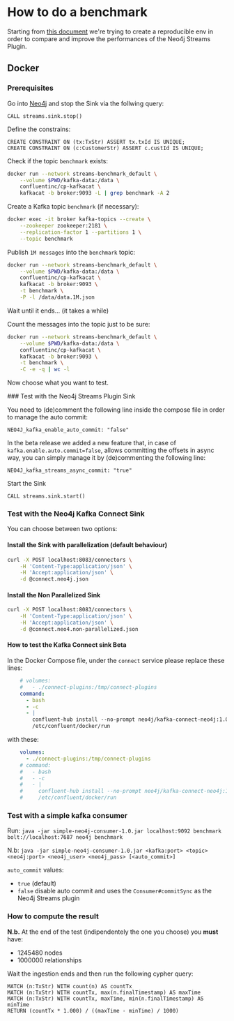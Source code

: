 # How to do a benchmark

Starting from [this document](https://docs.google.com/document/u/2/d/1HpqHSRzelAN1QT0JSJK7ywDOU_ZRgHlr5h_AIxfOgt0/edit#) we're trying to create a reproducible env in order to compare and improve the performances of the Neo4j Streams Plugin.

## Docker

### Prerequisites

Go into [Neo4j](http://localhost:8080) and stop the Sink via the follwing query:

```cypher
CALL streams.sink.stop()
```

Define the constrains:

```cypher
CREATE CONSTRAINT ON (tx:TxStr) ASSERT tx.txId IS UNIQUE;
CREATE CONSTRAINT ON (c:CustomerStr) ASSERT c.custId IS UNIQUE;
```

Check if the topic `benchmark` exists:

```bash
docker run --network streams-benchmark_default \
    --volume $PWD/kafka-data:/data \
    confluentinc/cp-kafkacat \
    kafkacat -b broker:9093 -L | grep benchmark -A 2
```

Create a Kafka topic `benchmark` (if necessary):

```bash
docker exec -it broker kafka-topics --create \
    --zookeeper zookeeper:2181 \
    --replication-factor 1 --partitions 1 \
    --topic benchmark
```

Publish `1M messages` into the `benchmark` topic:

```bash
docker run --network streams-benchmark_default \
    --volume $PWD/kafka-data:/data \
    confluentinc/cp-kafkacat \
    kafkacat -b broker:9093 \
    -t benchmark \
    -P -l /data/data.1M.json
```

Wait until it ends... (it takes a while)

Count the messages into the topic just to be sure:

```bash
docker run --network streams-benchmark_default \
    --volume $PWD/kafka-data:/data \
    confluentinc/cp-kafkacat \
    kafkacat -b broker:9093 \
    -t benchmark \
    -C -e -q | wc -l
```

Now choose what you want to test.

### Test with the Neo4j Streams Plugin Sink

You need to (de)comment the following line inside the compose file in order to manage the auto commit:

`NEO4J_kafka_enable_auto_commit: "false"`

In the beta release we added a new feature that, in case of `kafka.enable.auto.commit=false`, allows committing the offsets in async way, you can simply manage it by (de)commenting the following line:

`NEO4J_kafka_streams_async_commit: "true"`

Start the Sink

```cypher
CALL streams.sink.start()
```

### Test with the Neo4j Kafka Connect Sink

You can choose between two options:

#### Install the Sink with parallelization (default behaviour)

```bash
curl -X POST localhost:8083/connectors \
    -H 'Content-Type:application/json' \
    -H 'Accept:application/json' \
    -d @connect.neo4j.json
```

#### Install the Non Parallelized Sink

```bash
curl -X POST localhost:8083/connectors \
    -H 'Content-Type:application/json' \
    -H 'Accept:application/json' \
    -d @connect.neo4.non-parallelized.json
```

#### How to test the Kafka Connect sink Beta

In the Docker Compose file, under the `connect` service please replace these lines:

```yml
    # volumes:
    #   - ./connect-plugins:/tmp/connect-plugins
    command: 
      - bash
      - -c 
      - |
        confluent-hub install --no-prompt neo4j/kafka-connect-neo4j:1.0.9
        /etc/confluent/docker/run
```

with these:

```yml
    volumes:
      - ./connect-plugins:/tmp/connect-plugins
    # command: 
    #   - bash
    #   - -c 
    #   - |
    #     confluent-hub install --no-prompt neo4j/kafka-connect-neo4j:1.0.9
    #     /etc/confluent/docker/run
```

### Test with a simple kafka consumer

Run:
`java -jar simple-neo4j-consumer-1.0.jar localhost:9092 benchmark bolt://localhost:7687 neo4j benchmark`

N.b:
`java -jar simple-neo4j-consumer-1.0.jar <kafka:port> <topic> <neo4j:port> <neo4j_user> <neo4j_pass> [<auto_commit>]`

`auto_commit` values:

* `true` (default)
* `false` disable auto commit and uses the `Consumer#commitSync` as the Neo4j Streams plugin

### How to compute the result

**N.b.** At the end of the test (indipendentely the one you choose) you **must** have:

- 1245480 nodes
- 1000000 relationships

Wait the ingestion ends and then run the following cypher query:

```cypher
MATCH (n:TxStr) WITH count(n) AS countTx
MATCH (n:TxStr) WITH countTx, max(n.finalTimestamp) AS maxTime
MATCH (n:TxStr) WITH countTx, maxTime, min(n.finalTimestamp) AS minTime
RETURN (countTx * 1.000) / ((maxTime - minTime) / 1000)
```
